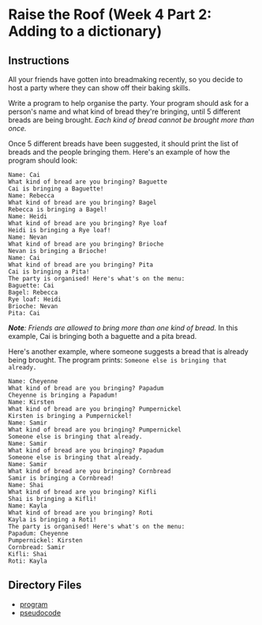 # Raise the Roof (Week 4 Part 2: Adding to a dictionary)

## Instructions
All your friends have gotten into breadmaking recently, so you decide to host a party where they can show off their baking skills.

Write a program to help organise the party. Your program should ask for a person's name and what kind of bread they're bringing, until 5 different breads are being brought. *Each kind of bread cannot be brought more than once.*

Once 5 different breads have been suggested, it should print the list of breads and the people bringing them. Here's an example of how the program should look:

```
Name: Cai
What kind of bread are you bringing? Baguette
Cai is bringing a Baguette!
Name: Rebecca
What kind of bread are you bringing? Bagel
Rebecca is bringing a Bagel!
Name: Heidi
What kind of bread are you bringing? Rye loaf
Heidi is bringing a Rye loaf!
Name: Nevan
What kind of bread are you bringing? Brioche
Nevan is bringing a Brioche!
Name: Cai
What kind of bread are you bringing? Pita
Cai is bringing a Pita!
The party is organised! Here's what's on the menu:
Baguette: Cai
Bagel: Rebecca
Rye loaf: Heidi
Brioche: Nevan
Pita: Cai
```

***Note**: Friends are allowed to bring more than one kind of bread.* In this example, Cai is bringing both a baguette and a pita bread.

Here's another example, where someone suggests a bread that is already being brought. The program prints: ```Someone else is bringing that already.```
```
Name: Cheyenne
What kind of bread are you bringing? Papadum
Cheyenne is bringing a Papadum!
Name: Kirsten
What kind of bread are you bringing? Pumpernickel
Kirsten is bringing a Pumpernickel!
Name: Samir
What kind of bread are you bringing? Pumpernickel
Someone else is bringing that already.
Name: Samir
What kind of bread are you bringing? Papadum
Someone else is bringing that already.
Name: Samir
What kind of bread are you bringing? Cornbread
Samir is bringing a Cornbread!
Name: Shai
What kind of bread are you bringing? Kifli
Shai is bringing a Kifli!
Name: Kayla
What kind of bread are you bringing? Roti
Kayla is bringing a Roti!
The party is organised! Here's what's on the menu:
Papadum: Cheyenne
Pumpernickel: Kirsten
Cornbread: Samir
Kifli: Shai
Roti: Kayla
```

## Directory Files
- [program](program.py)
- [pseudocode](pseudocode.txt)
